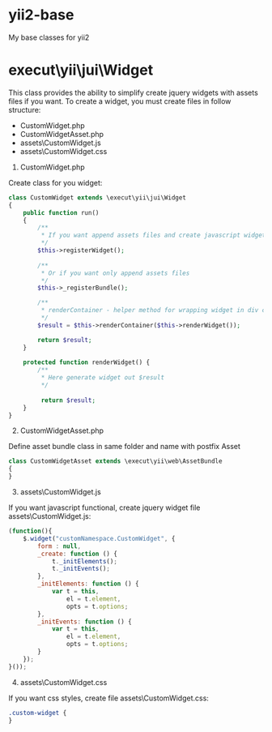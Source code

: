 # yii2-base
My base classes for yii2

# execut\yii\jui\Widget
This class provides the ability to simplify create jquery widgets with assets files if you want. To create a widget, you must create files in follow structure:

- CustomWidget.php
- CustomWidgetAsset.php
- assets\CustomWidget.js
- assets\CustomWidget.css

1. CustomWidget.php

Create class for you widget:
```php
class CustomWidget extends \execut\yii\jui\Widget
{
    public function run()
    {
        /**
         * If you want append assets files and create javascript widget instance
         */
        $this->registerWidget();
        
        /**
         * Or if you want only append assets files
         */
        $this->_registerBundle();

        /**
         * renderContainer - helper method for wrapping widget in div container with defined in widget options
         */
        $result = $this->renderContainer($this->renderWidget());

        return $result;
    }
    
    protected function renderWidget() {
        /**
         * Here generate widget out $result
         */
         
         return $result;
    }
}
```
2. CustomWidgetAsset.php

Define asset bundle class in same folder and name with postfix Asset
```php
class CustomWidgetAsset extends \execut\yii\web\AssetBundle
{
}
```
3. assets\CustomWidget.js

If you want javascript functional, create jquery widget file assets\CustomWidget.js:
```javascript
(function(){
    $.widget("customNamespace.CustomWidget", {
        form : null,
        _create: function () {
            t._initElements();
            t._initEvents();
        },
        _initElements: function () {
            var t = this,
                el = t.element,
                opts = t.options;
        },
        _initEvents: function () {
            var t = this,
                el = t.element,
                opts = t.options;
        }
    });
}());
```
4. assets\CustomWidget.css

If you want css styles, create file assets\CustomWidget.css:
```css
.custom-widget {
}
```